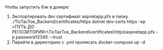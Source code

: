 Чтобы запустить бэк в докере:
1. Экспортировать dev сертификат aspnetapp.pfx в папку ./TicTacToe_Backend/certificates/https
	dotnet dev-certs https -ep <ПУТЬ ДО РЕПОЗИТОРИЯ>\TicTacToe_Backend\certificates\https\aspnetapp.pfx -p password12345 --trust
2. Перейти в директорию с .yml прописать
	docker-compose up -d
